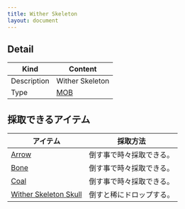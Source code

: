 ```yaml
---
title: Wither Skeleton
layout: document
---
```

## Detail

|Kind|Content|
|---|---|
|Description|Wither Skeleton|
|Type|[MOB](MOB)|



## 採取できるアイテム

|アイテム|採取方法|
|---|---|
|[Arrow](Arrow)|倒す事で時々採取できる。|
|[Bone](Bone)|倒す事で時々採取できる。|
|[Coal](Coal)|倒す事で時々採取できる。|
|[Wither Skeleton Skull](Wither_Skeleton_Skull)|倒すと稀にドロップする。|
